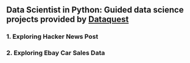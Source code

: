 ## Data Scientist in Python: Guided data science projects provided by [Dataquest](https://www.dataquest.io/)
### 1. Exploring Hacker News Post
### 2. Exploring Ebay Car Sales Data

